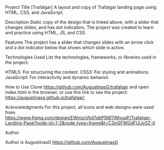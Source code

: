 Project Title
[Trafalgar]
A layout and copy of Trafalgar landing page using HTML, CSS, and JavaScript.

Description
Static copy of the design that is linked above, with a slider that changes slides, and has dot indicators. The project was created to learn and practice using HTML, JS, and CSS. 

Features
The project has a slider that changes slides with an arrow click and a dot indicator below that shows which slide is active.

Technologies Used
List the technologies, frameworks, or libraries used in the project:

HTML5: For structuring the content.
CSS3: For styling and animations.
JavaScript: For interactivity and dynamic behavior.

How to Use
Clone https://github.com/AugustinasG/trafalgar and open index.html in the browser, or use this link to see the project: https://augustinasg.github.io/trafalgar/


Acknowledgments
For this project, all icons and web designs were used from: https://www.figma.com/design/EWmzcVkd7qbP5Nf7iMvuqP/Trafalgar-Landing-Page?node-id=1-2&node-type=frame&t=C3njSFWGdFUiJv5Z-0

Author

Author is AugustinasG
https://github.com/AugustinasG
